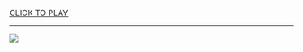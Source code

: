 
<a href="https://premium76.site?title=unblocked_games_tennis&ref=13M">CLICK TO PLAY</a></h3>
<hr>

<a href="https://premium76.site?title=unblocked_games_tennis&ref=13M"><img src="https://clearcache.store/games.png"></a>


